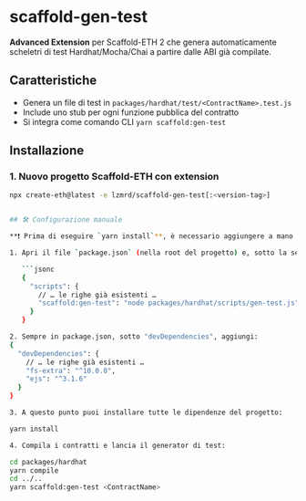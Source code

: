# scaffold-gen-test

**Advanced Extension** per Scaffold-ETH 2 che genera automaticamente scheletri di test Hardhat/Mocha/Chai a partire dalle ABI già compilate.

## Caratteristiche

- Genera un file di test in `packages/hardhat/test/<ContractName>.test.js`  
- Include uno stub per ogni funzione pubblica del contratto  
- Si integra come comando CLI `yarn scaffold:gen-test`

## Installazione

### 1. Nuovo progetto Scaffold-ETH con extension

```bash
npx create-eth@latest -e lzmrd/scaffold-gen-test[:<version-tag>]


## 🛠️ Configurazione manuale

**❗ Prima di eseguire `yarn install`**, è necessario aggiungere a mano lo script CLI e le dipendenze di sviluppo nel file `package.json` del progetto Scaffold-ETH generato.

1. Apri il file `package.json` (nella root del progetto) e, sotto la sezione `"scripts"`, aggiungi:

   ```jsonc
   {
     "scripts": {
       // … le righe già esistenti …
       "scaffold:gen-test": "node packages/hardhat/scripts/gen-test.js"
     }
   }

2. Sempre in package.json, sotto "devDependencies", aggiungi:
{
  "devDependencies": {
    // … le righe già esistenti …
    "fs-extra": "^10.0.0",
    "ejs": "^3.1.6"
  }
}

3. A questo punto puoi installare tutte le dipendenze del progetto:

yarn install

4. Compila i contratti e lancia il generator di test:

cd packages/hardhat
yarn compile
cd ../..
yarn scaffold:gen-test <ContractName>
